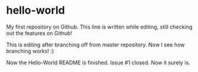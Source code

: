 # hello-world
My first repository on Github.
This line is written while editing, still checking out the features on Github!


This is editing after branching off from master repository. Now I see how branching works! :)

Now the Hello-World README is finished. Issue #1 closed. Now it surely is.
